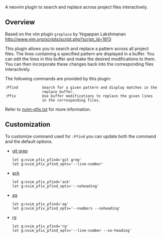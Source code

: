 A neovim plugin to search and replace across project files interactively.

## Overview

Based on the vim plugin `greplace` by Yegappan Lakshmanan
http://www.vim.org/scripts/script.php?script_id=1813

This plugin allows you to search and replace a pattern across all
project files. The lines containing a specified pattern are displayed
in a buffer. You can edit the lines in this buffer and make the
desired modifications to them. You can then incorporate these changes
back into the corresponding files interactively.

The following commands are provided by this plugin:

```
:Pfind           Search for a given pattern and display matches in the
                 replace buffer.
:Pfix            Use buffer modifications to replace the given lines
                 in the corresponding files.
```

Refer to [nvim-pfix.txt](doc/nvim-pfix.txt) for more information.

## Customization

To customize command used for `:Pfind` you can update both the command and
the default options.

  * [git grep](https://www.kernel.org/pub/software/scm/git/docs/git-grep.html)

        let g:nvim_pfix_pfind='git grep'
        let g:nvim_pfix_pfind_opts='--line-number'

  * [ack](http://beyondgrep.com/)

        let g:nvim_pfix_pfind='ack'
        let g:nvim_pfix_pfind_opts='--noheading'

  * [ag](https://github.com/ggreer/the_silver_searcher)

        let g:nvim_pfix_pfind='ag'
        let g:nvim_pfix_pfind_opts='--numbers --noheading'

  * [rg](https://github.com/BurntSushi/ripgrep)

        let g:nvim_pfix_pfind='rg'
        let g:nvim_pfix_pfind_opts='--line-number --no-heading'

